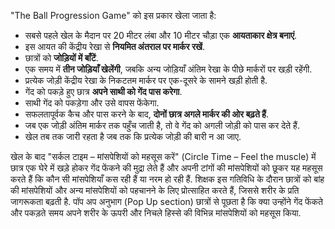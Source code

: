"The Ball Progression Game" को इस प्रकार खेला जाता है:

*   सबसे पहले खेल के मैदान पर 20 मीटर लंबा और 10 मीटर चौड़ा एक **आयताकार क्षेत्र बनाएं**.
*   इस आयत की केंद्रीय रेखा से **नियमित अंतराल पर मार्कर रखें**.
*   छात्रों को **जोड़ियों में बाँटें**.
*   एक समय में **तीन जोड़ियाँ खेलेंगी**, जबकि अन्य जोड़ियाँ अंतिम रेखा के पीछे मार्करों पर खड़ी रहेंगी.
*   प्रत्येक जोड़ी केंद्रीय रेखा के निकटतम मार्कर पर एक-दूसरे के सामने खड़ी होती है.
*   गेंद को पकड़े हुए छात्र **अपने साथी को गेंद पास करेगा**.
*   साथी गेंद को पकड़ेगा और उसे वापस फेंकेगा.
*   सफलतापूर्वक कैच और पास करने के बाद, **दोनों छात्र अगले मार्कर की ओर बढ़ते हैं**.
*   जब एक जोड़ी अंतिम मार्कर तक पहुँच जाती है, तो वे गेंद को अगली जोड़ी को पास कर देते हैं.
*   खेल तब तक जारी रहता है जब तक कि प्रत्येक जोड़ी की बारी न आ जाए.

खेल के बाद "सर्कल टाइम – मांसपेशियों को महसूस करें" (Circle Time – Feel the muscle) में छात्र एक घेरे में खड़े होकर गेंद फेंकने की मुद्रा लेते हैं और अपनी टांगों की मांसपेशियों को छूकर यह महसूस करते हैं कि कौन सी मांसपेशियाँ कस रही हैं या नरम हो रही हैं. शिक्षक इस गतिविधि के दौरान छात्रों को बांह की मांसपेशियों और अन्य मांसपेशियों को पहचानने के लिए प्रोत्साहित करते हैं, जिससे शरीर के प्रति जागरूकता बढ़ती है. पॉप अप अनुभाग (Pop Up section) छात्रों से पूछता है कि क्या उन्होंने गेंद फेंकते और पकड़ते समय अपने शरीर के ऊपरी और निचले हिस्से की विभिन्न मांसपेशियों को महसूस किया.
